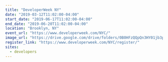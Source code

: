 ```yaml
---
title: "DeveloperWeek NY"
date: "2019-03-12T11:02:00-04:00"
start_date: "2019-06-17T11:02:00-04:00"
end_date: "2019-06-20T11:02:00-04:00"
location: "Brooklyn, NY"
event_url: "https://www.developerweek.com/NYC/"
image_url: "https://drive.google.com/drive/folders/0B0HFzQQpQn3HY01jb3poWFJTQXc"
register_link: "https://www.developerweek.com/NYC/register/"
sites:
  - developers
---
```

